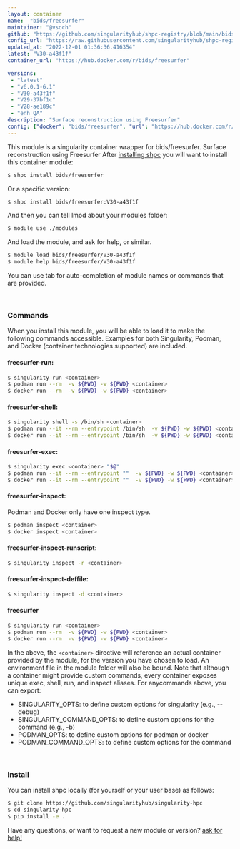 ```yaml
---
layout: container
name:  "bids/freesurfer"
maintainer: "@vsoch"
github: "https://github.com/singularityhub/shpc-registry/blob/main/bids/freesurfer/container.yaml"
config_url: "https://raw.githubusercontent.com/singularityhub/shpc-registry/main/bids/freesurfer/container.yaml"
updated_at: "2022-12-01 01:36:36.416354"
latest: "V30-a43f1f"
container_url: "https://hub.docker.com/r/bids/freesurfer"

versions:
 - "latest"
 - "v6.0.1-6.1"
 - "V30-a43f1f"
 - "V29-37bf1c"
 - "V28-ae189c"
 - "enh_QA"
description: "Surface reconstruction using Freesurfer"
config: {"docker": "bids/freesurfer", "url": "https://hub.docker.com/r/bids/freesurfer", "maintainer": "@vsoch", "description": "Surface reconstruction using Freesurfer", "latest": {"V30-a43f1f": "sha256:cb7aee6c7634d7e57530b6b72230009759fe2c020c573aad87e71a523ba075f3"}, "tags": {"latest": "sha256:02237eda4a22bb5fd66a50a66d21b13e0f378840fa61a937dab8794ee527cd48", "v6.0.1-6.1": "sha256:02237eda4a22bb5fd66a50a66d21b13e0f378840fa61a937dab8794ee527cd48", "V30-a43f1f": "sha256:cb7aee6c7634d7e57530b6b72230009759fe2c020c573aad87e71a523ba075f3", "V29-37bf1c": "sha256:513303323f955365d05b5b5d3223a37102c6eb064cc46d2a658db8de33db06c9", "V28-ae189c": "sha256:ebdd94e63210301f277c00ad0e3464f1b1baa5703f5dad19f094f299e74f86c0", "enh_QA": "sha256:b9fe8cf6d6cc2912f1671ab009d8d8805eb22f8b260f598069822807507f02fd"}, "filter": ["v*"]}
---
```


This module is a singularity container wrapper for bids/freesurfer.
Surface reconstruction using Freesurfer
After [installing shpc](#install) you will want to install this container module:


```bash
$ shpc install bids/freesurfer
```

Or a specific version:

```bash
$ shpc install bids/freesurfer:V30-a43f1f
```

And then you can tell lmod about your modules folder:

```bash
$ module use ./modules
```

And load the module, and ask for help, or similar.

```bash
$ module load bids/freesurfer/V30-a43f1f
$ module help bids/freesurfer/V30-a43f1f
```

You can use tab for auto-completion of module names or commands that are provided.

<br>

### Commands

When you install this module, you will be able to load it to make the following commands accessible.
Examples for both Singularity, Podman, and Docker (container technologies supported) are included.

#### freesurfer-run:

```bash
$ singularity run <container>
$ podman run --rm  -v ${PWD} -w ${PWD} <container>
$ docker run --rm  -v ${PWD} -w ${PWD} <container>
```

#### freesurfer-shell:

```bash
$ singularity shell -s /bin/sh <container>
$ podman run --it --rm --entrypoint /bin/sh  -v ${PWD} -w ${PWD} <container>
$ docker run --it --rm --entrypoint /bin/sh  -v ${PWD} -w ${PWD} <container>
```

#### freesurfer-exec:

```bash
$ singularity exec <container> "$@"
$ podman run --it --rm --entrypoint ""  -v ${PWD} -w ${PWD} <container> "$@"
$ docker run --it --rm --entrypoint ""  -v ${PWD} -w ${PWD} <container> "$@"
```

#### freesurfer-inspect:

Podman and Docker only have one inspect type.

```bash
$ podman inspect <container>
$ docker inspect <container>
```

#### freesurfer-inspect-runscript:

```bash
$ singularity inspect -r <container>
```

#### freesurfer-inspect-deffile:

```bash
$ singularity inspect -d <container>
```



#### freesurfer

```bash
$ singularity run <container>
$ podman run --rm  -v ${PWD} -w ${PWD} <container>
$ docker run --rm  -v ${PWD} -w ${PWD} <container>
```


In the above, the `<container>` directive will reference an actual container provided
by the module, for the version you have chosen to load. An environment file in the
module folder will also be bound. Note that although a container
might provide custom commands, every container exposes unique exec, shell, run, and
inspect aliases. For anycommands above, you can export:

 - SINGULARITY_OPTS: to define custom options for singularity (e.g., --debug)
 - SINGULARITY_COMMAND_OPTS: to define custom options for the command (e.g., -b)
 - PODMAN_OPTS: to define custom options for podman or docker
 - PODMAN_COMMAND_OPTS: to define custom options for the command

<br>

### Install

You can install shpc locally (for yourself or your user base) as follows:

```bash
$ git clone https://github.com/singularityhub/singularity-hpc
$ cd singularity-hpc
$ pip install -e .
```

Have any questions, or want to request a new module or version? [ask for help!](https://github.com/singularityhub/singularity-hpc/issues)